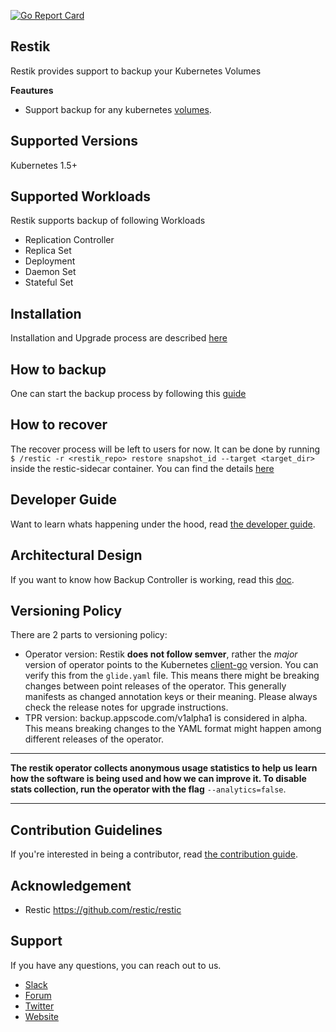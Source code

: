 [![Go Report Card](https://goreportcard.com/badge/github.com/appscode/restik)](https://goreportcard.com/report/github.com/appscode/restik)

## Restik
 Restik provides support to backup your Kubernetes Volumes

**Feautures**
 - Support backup for any kubernetes [volumes](https://kubernetes.io/docs/concepts/storage/volumes/).

## Supported Versions
Kubernetes 1.5+

## Supported Workloads 
Restik supports backup of following Workloads

* Replication Controller
* Replica Set 
* Deployment
* Daemon Set
* Stateful Set

## Installation
Installation and Upgrade process are described [here](docs/user-guide/install.md)

## How to backup

One can start the backup process by following this [guide](docs/user-guide/backup.md)

## How to recover

The recover process will be left to users for now. It can be done by running `$ /restic -r <restik_repo> restore snapshot_id --target <target_dir>` inside the restic-sidecar container. 
You can find the details [here](https://restic.readthedocs.io/en/stable/Manual/#restore-a-snapshot) 

## Developer Guide
Want to learn whats happening under the hood, read [the developer guide](docs/developer-guide/README.md).

## Architectural Design
If you want to know how Backup Controller is working, read this [doc](docs/developer-guide/design.md).

## Versioning Policy
There are 2 parts to versioning policy:
 - Operator version: Restik __does not follow semver__, rather the _major_ version of operator points to the
Kubernetes [client-go](https://github.com/kubernetes/client-go#branches-and-tags) version.
You can verify this from the `glide.yaml` file. This means there might be breaking changes
between point releases of the operator. This generally manifests as changed annotation keys or their meaning.
Please always check the release notes for upgrade instructions.
 - TPR version: backup.appscode.com/v1alpha1 is considered in alpha. This means breaking changes to the YAML format
might happen among different releases of the operator.

---

**The restik operator collects anonymous usage statistics to help us learn how the software is being used and how we can improve it. To disable stats collection, run the operator with the flag** `--analytics=false`.

---

## Contribution Guidelines
If you're interested in being a contributor, read [the contribution guide](docs/contribution/README.md).

## Acknowledgement
 - Restic https://github.com/restic/restic

## Support
If you have any questions, you can reach out to us.

* [Slack](https://slack.appscode.com)
* [Forum](https://discuss.appscode.com)
* [Twitter](https://twitter.com/AppsCodeHQ)
* [Website](https://appscode.com)
